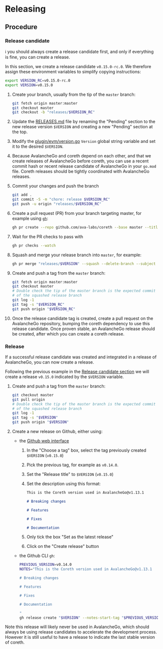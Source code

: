 # Releasing

## Procedure

### Release candidate

ℹ️ you should always create a release candidate first, and only if everything is fine, you can create a release.

In this section, we create a release candidate `v0.15.0-rc.0`. We therefore assign these environment variables to simplify copying instructions:

```bash
export VERSION_RC=v0.15.0-rc.0
export VERSION=v0.15.0
```

1. Create your branch, usually from the tip of the `master` branch:

    ```bash
    git fetch origin master:master
    git checkout master
    git checkout -b "releases/$VERSION_RC"
    ```

1. Update the [RELEASES.md](../../RELEASES.md) file by renaming the "Pending" section to the new release version `$VERSION` and creating a new "Pending" section at the top.
1. Modify the [plugin/evm/version.go](../../plugin/evm/version.go) `Version` global string variable and set it to the desired `$VERSION`.
1. Because AvalancheGo and coreth depend on each other, and that we create releases of AvalancheGo before coreth, you can use a recent commit hash or recent release candidate of AvalancheGo in your `go.mod` file. Coreth releases should be tightly coordinated with AvalancheGo releases.
1. Commit your changes and push the branch

    ```bash
    git add .
    git commit -S -m "chore: release $VERSION_RC"
    git push -u origin "releases/$VERSION_RC"
    ```

1. Create a pull request (PR) from your branch targeting master, for example using [`gh`](https://cli.github.com/):

    ```bash
    gh pr create --repo github.com/ava-labs/coreth --base master --title "chore: release $VERSION_RC"
    ```

1. Wait for the PR checks to pass with

    ```bash
    gh pr checks --watch
    ```

1. Squash and merge your release branch into `master`, for example:

    ```bash
    gh pr merge "releases/$VERSION" --squash --delete-branch --subject "chore: release $VERSION" --body "\n- Update AvalancheGo from v1.12.3 to v1.13.0"
    ```

1. Create and push a tag from the `master` branch:

    ```bash
    git fetch origin master:master
    git checkout master
    # Double check the tip of the master branch is the expected commit
    # of the squashed release branch
    git log -1
    git tag -s "$VERSION_RC"
    git push origin "$VERSION_RC"
    ```

1. Once the release candidate tag is created, create a pull request on the AvalancheGo repository, bumping the coreth dependency to use this release candidate. Once proven stable, an AvalancheGo release should be created, after which you can create a coreth release.

### Release

If a successful release candidate was created and integrated in a release of AvalancheGo, you can now create a release.

Following the previous example in the [Release candidate section](#release-candidate) we will create a release `v0.15.0` indicated by the `$VERSION` variable.

1. Create and push a tag from the `master` branch:

    ```bash
    git checkout master
    git pull origin
    # Double check the tip of the master branch is the expected commit
    # of the squashed release branch
    git log -1
    git tag -s "$VERSION"
    git push origin "$VERSION"
    ```

1. Create a new release on Github, either using:
    - the [Github web interface](https://github.com/ava-labs/coreth/releases/new)
        1. In the "Choose a tag" box, select the tag previously created `$VERSION` (`v0.15.0`)
        1. Pick the previous tag, for example as `v0.14.0`.
        1. Set the "Release title" to `$VERSION` (`v0.15.0`)
        1. Set the description using this format:

            ```markdown
            This is the Coreth version used in AvalancheGo@v1.13.1

            # Breaking changes

            # Features

            # Fixes

            # Documentation

            ```

        1. Only tick the box "Set as the latest release"
        1. Click on the "Create release" button
    - the Github CLI `gh`:

        ```bash
        PREVIOUS_VERSION=v0.14.0
        NOTES="This is the Coreth version used in AvalancheGo@v1.13.1

        # Breaking changes

        # Features

        # Fixes

        # Documentation

        "
        gh release create "$VERSION" --notes-start-tag "$PREVIOUS_VERSION" --notes-from-tag "$VERSION" --title "$VERSION" --notes "$NOTES" --verify-tag
        ```

Note this release will likely never be used in AvalancheGo, which should always be using release candidates to accelerate the development process. However it is still useful to have a release to indicate the last stable version of coreth.
